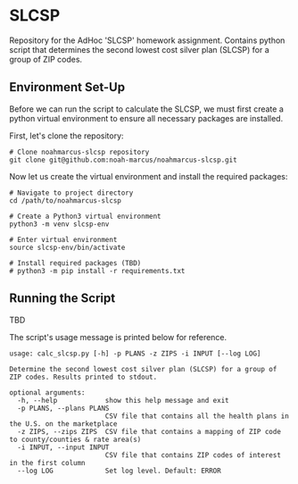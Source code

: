 # SLCSP
Repository for the AdHoc 'SLCSP' homework assignment. Contains python script that determines the second lowest cost silver plan (SLCSP) for a group of ZIP codes.

## Environment Set-Up
Before we can run the script to calculate the SLCSP, we must first create a python virtual environment to ensure all necessary packages are installed.

First, let's clone the repository:

```
# Clone noahmarcus-slcsp repository
git clone git@github.com:noah-marcus/noahmarcus-slcsp.git
```

Now let us create the virtual environment and install the required packages:

```
# Navigate to project directory
cd /path/to/noahmarcus-slcsp

# Create a Python3 virtual environment
python3 -m venv slcsp-env

# Enter virtual environment
source slcsp-env/bin/activate

# Install required packages (TBD)
# python3 -m pip install -r requirements.txt
```

## Running the Script

TBD

The script's usage message is printed below for reference.

```
usage: calc_slcsp.py [-h] -p PLANS -z ZIPS -i INPUT [--log LOG]

Determine the second lowest cost silver plan (SLCSP) for a group of ZIP codes. Results printed to stdout.

optional arguments:
  -h, --help            show this help message and exit
  -p PLANS, --plans PLANS
                        CSV file that contains all the health plans in the U.S. on the marketplace
  -z ZIPS, --zips ZIPS  CSV file that contains a mapping of ZIP code to county/counties & rate area(s)
  -i INPUT, --input INPUT
                        CSV file that contains ZIP codes of interest in the first column
  --log LOG             Set log level. Default: ERROR
  ```
